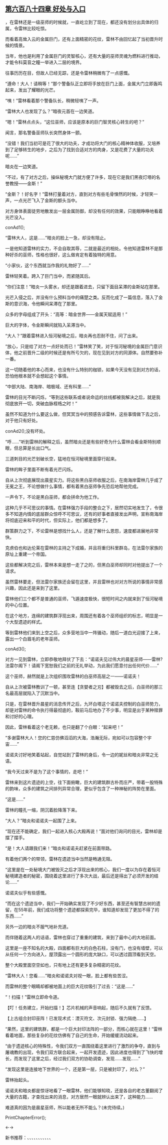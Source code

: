 ## [第六百八十四章 好处与入口](https://www.xxbiquge.com/11_11222/8988078.html)


  ，在雷林还是一级巫师的时候就，一直屹立到了现在，都还没有划分出具体的归属，令雷林比较吃惊。

  而看着高耸入云的金属巨门，还有上面精密的花纹，雷林不由回忆起了当初晋升时候的情景。

  当年，他也是利用了金属巨门的灵智核心，还有大量的巫师灵魂为燃料进行推动，才能令科莫音之瞳一举进入二层的境界。

  往事历历在目，但故人已经无踪，还是令雷林稍微有了一点感慨。

  “遵命！大人！请稍等！”那个警备队正立即将手放在巨门上面，金属大门立即轰鸣起来，发出了耀眼的光芒。

  “咦！”雷林看着那个警备队长，稍微轻咦了一声。

  “雷林大人也发现了么？”暗夜元首在一边笑道。

  “嗯！”雷林点点头，“这位巫师，应该是原本的巨门智灵核心转生的吧？”

  闻言，那名警备巫师队长突然身体一颤。

  “没错！我们当初可是花了很大的功夫，才成功将大门的核心精神体收服，又培养到了足够转生的地步，之后为了找到合适对方的肉身，又是花费了大量的功夫呢……”

  暗炎在一边笑道。

  “不过，有了对方之后，操纵秘境大门就方便了许多，现在它是我们黑夜灯塔的名誉教授——金斯！”

  “金斯？！好名字！”雷林打量着对方，直到对方有些毛骨悚然的时候，才轻笑一声，一点光芒飞入了金斯的额头当中。

  对方身体表面徒劳地散发出一层金属防御，却没有任何的效果，只能眼睁睁地看着光芒没入。

  conAd1();

  “雷林大人，这是……”暗炎的脸上一急，却没有阻止。

  一是他知道雷林的实力，不会自取其辱，二就是最近的相处。令他知道雷林不是那种好杀的巫师，性格也很好，这么做肯定有着独特的用意。

  “小家伙，这个东西就当作我的礼物好了……”

  雷林轻笑着。跨入了巨门当中，而紧随其后。

  “你们注意！”暗炎一头雾水，却还是跟着进去，只留下面目呆滞的金斯站在那里。

  光芒入侵之后，并没有什么预料当中的痛楚之类。反而化成了一篇信息，落入了金斯的意识海，令他瞬间呆滞在了那里。

  众多的字母组成了开头：“高等：暗金世界——金属天赋适用！”

  巨大的字体，令金斯瞬间就陷入呆滞当中。

  “大人？”跟着雷林进入恒河秘境之后，暗炎再也忍耐不住，问了出来。

  “放心，只是给了对方一点好处而已！”雷林笑了笑，对于恒河秘境的金属巨门意识体，他之前晋升二级的时候还是有所亏欠的，现在见到对方的同源体。自然要弥补一番。

  这一切随着他的本心而来，也没有什么特别的枷锁，如果今天没有见到对方的话，恐怕他根本就不会想起这个事情。

  “中部大陆、南海岸、暗极域、还有科里……”

  雷林的目光不断闪烁，“等到这些联系或者说命运的丝线都被我解决之后，就是我彻底放开一切，突破血脉桎梏之时！”

  虽然不知道为什么要这么做，但冥冥当中的预感告诉雷林，这些事情做下去之后，对于他只有好处。

  conAd2();没有坏处。

  “呼……”听到雷林的解释之后，虽然暗炎还是有些好奇为什么雷林会看金斯特别顺眼，但总算是长出口气。

  三道刺目的光芒划破长空，猛地在恒河秘境里面穿行起来。

  雷林的眸子里面不断有着光芒闪烁。

  自从上次彻底展现出晨星实力。将这些黑白巫师收服之后，在南海岸雷林几乎成了无冕之王，不论想做什么事情，都有着黑白巫师争先恐后地帮他完成。

  一声令下，不论是黑白巫师，都会拼命为他工作。

  这种几乎不可思议的事情。在雷林强力手段的整合之下，居然切实地发生了，令很多不知道内情的底层群众惊呼不可思议，还有的好事者直接发出声明，宣称南海岸将彻底迎来和平的时代，但实际上，他们都是想多了。

  群策群力之下，不论雷林是想找什么人，还是了解什么恩怨，速度都进展地非常快。

  克虏伯也和达伦莱在雷林的主持之下成婚，并且将重归科里群岛，在法雷尔家族的原址上重建一个帝国。

  这些都解决完之后，雷林本来是想一走了之的，但黑白巫师却同时对他提出了一个请求。

  虽然雷林要走，但法雷尔家族还会留在这里，并且雷林也对对方所说的事情非常感兴趣，因此还是来到了这里。

  雷林他们三个都不是普通的巫师，飞遁速度极快，很短时间之内就来到了恒河秘境的中心位置。

  在这个地方，连绵的建筑群浮现出来，周围还有着各个巫师组织的标志，明显是一个大型遗迹的样式。

  等到雷林他们来到上空之后，众多营地当中一阵骚动，随后一道白光迎接了上来，露出一个白眉毛的老年巫师。

  conAd3();

  对方一见到雷林，立即恭敬地拜伏了下去：“诺诺夫见过伟大的晨星巫师——雷林?法雷尔阁下！请阁下宽恕我们之前的无礼举动，为此我们愿意付出任何代价……”

  这个巫师，赫然就是上次组织围攻雷林的白巫师高层之一——诺诺夫！

  自从上次被雷林教训了一顿，甚至连【贪婪者之刃】都被毁去之后，白巫师的那三名最高层就陷入了沉默当中。

  只是，在雷林晋升晨星的消息传开之后，九环白塔这个诺诺夫控制的白巫师势力，却是对雷林的命令执行得最彻底的，鞍前马后地办了不少事，明显是出于某种赎罪和讨好的心理。

  因此，雷林看着这个老无赖，也只是翻了个白眼：“起来吧！”

  “多谢雷林大人！您的仁慈仿佛滔滔的大海，浩瀚无际，宛如可以包容整个宇宙……”

  诺诺夫讨好地笑着站起，自觉站到了雷林的身后，令一边的妮丝和暗炎非常之无语。

  “我今天过来不是为了这个事情的，走吧！”

  雷林来到这片遗迹的上空，往下面俯瞰，巨大的建筑群古朴而庄严，带着一股特殊的韵味，众多的建筑之间排列异常合理，更似乎包含了一种神秘的阵势在里面。

  “这是……”

  雷林的瞳孔一缩，阴沉着脸降落下来。

  “大人？”暗炎和诺诺夫一起围了上来。

  “现在还不能确定，我们一起进入核心大殿再说！”面对他们询问的目光，雷林却是摆了摆手。

  “是！大人请跟我们来！”暗炎和诺诺夫赶紧在前面带路。

  有着他们两个的带领，雷林在遗迹当中当然是畅通无阻。

  “这里是在一处秘境大门被毁灭之后才浮现出来的核心，我们一度以为存在着恒河秘境建造者的秘密，围绕着这里进行了多次大战，最后还是得出了必须开发的结论……”

  诺诺夫似乎有些感慨。

  “而在这个遗迹当中，我们一开始确实发现了不少好东西，甚至还有智慧古树的遗留，在55年前，我们成功将整个遗迹都探索完毕，谁知道却发现了更加不得了的东西……”

  另外一边的暗炎不服气地补充道。

  而伴随着这两人的话语，雷林也穿过了重重的建筑，来到了最中心的大地前面。

  这里是一座不知名的大殿，四面都有巨大的白色石柱，没有门，也没有墙壁，可以从任何一个方向进入，屋顶露出一个圆形的庞大缺口，可以透过圆顶看到天空。

  整个大殿里面空空如也，只有地上还有更多复杂精密的花纹。

  “雷林大人！您看……”暗炎和诺诺夫对视一眼，脸上都有些苦涩。

  而雷林的整个眼睛却都被地面上的巨大花纹吸引了过去：“这是……”

  “！扫描！”雷林立即命令道。

  【叮！任务建立，开始扫描！】芯片机械的声音响起，随后不久就有了反馈。

  【上古组合封印巫阵！已发现术式：湮灭符文、次元封锁、强力隔绝……】

  “果然，这里的建筑群，都是一个巨大封印法阵的一部分，而核心就在这里！”雷林看着地面，那些复杂的花纹仿佛有了自己的生命，开始缓缓流动起来。

  “由于遗迹核心的特殊性，令我们双方一直围绕着这里进行了激烈的争夺，直到与屠魂教的出现，令我们双方联合起来，一起开发遗迹，因此进度也得到了飞快的增长，而发现了这里之后，经过我们双方的协助调查，发现……发现……”

  “发现这里是连接地下世界的一个，还是第一层，只是被封印了，对么？”

  雷林抬起头。

  诺诺夫和暗炎都是惊讶地看了一眼雷林，他们能够知晓，还是各自的老古董翻阅了大量的古籍，才查找出来的消息，对方居然一眼就辨认出来了，这种能力……

  难道真的因为是晨星巫师，所以能者无所不能么？(未完待续。)

  PrintChapterError();

  ←→

  新书推荐：、、、、、、、、、、、

  
